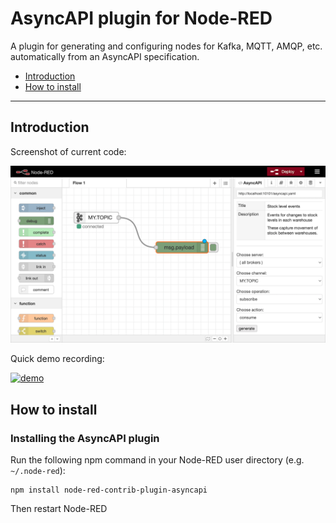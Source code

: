 # AsyncAPI plugin for Node-RED

A plugin for generating and configuring nodes for Kafka, MQTT, AMQP, etc. automatically from an AsyncAPI specification.

- [Introduction](#introduction)
- [How to install](#how-to-install)

---

## Introduction

Screenshot of current code:

![screenshot](/images/screenshot.png)

Quick demo recording:

[![demo](https://img.youtube.com/vi/3B4O10V2PA0/0.jpg)](https://www.youtube.com/watch?v=3B4O10V2PA0 "demo")

## How to install

### Installing the AsyncAPI plugin

Run the following npm command in your Node-RED user directory (e.g. `~/.node-red`):

```
npm install node-red-contrib-plugin-asyncapi
```

Then restart Node-RED
